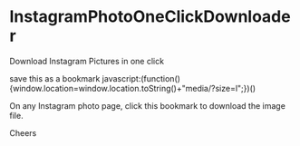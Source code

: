# InstagramPhotoOneClickDownloader
Download Instagram Pictures in one click

save this as a bookmark
javascript:(function() {window.location=window.location.toString()+"media/?size=l";})()

On any Instagram photo page, click this bookmark to download the image file.

Cheers
